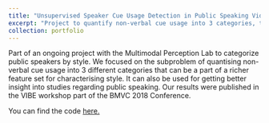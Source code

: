 ```yaml
---
title: "Unsupervised Speaker Cue Usage Detection in Public Speaking Videos"
excerpt: "Project to quantify non-verbal cue usage into 3 categories, to be used as a higher level feature. Published in BMVC VIBE 2018.<br/><img src='/images/bmvc.png'>"
collection: portfolio
---
```


Part of an ongoing project with the Multimodal Perception Lab to categorize public speakers by style. We focused on the subproblem of quantising non-verbal cue usage into 3 different categories that can be a part of a richer feature set for characterising style. It can also be used for getting better insight into studies regarding public speaking. Our results were published in the VIBE workshop part of the BMVC 2018 Conference.

You can find the code [here.](https://github.com/anshul-gupta24/Unsupervised-Speaker-Cue-Usage)
